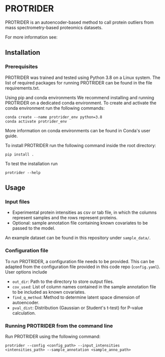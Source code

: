 # PROTRIDER

PROTRIDER is an autoencoder-based method to call protein outliers from mass spectrometry-based proteomics datasets.

For more information see:

## Installation

### Prerequisites

PROTRIDER was trained and tested using Python 3.8 on a Linux system. The list of required packages for running PROTRIDER can be found in the file requirements.txt.

Using pip and conda environments
We recommend installing and running PROTRIDER on a dedicated conda environment. To create and activate the conda environment run the following commands:

```
conda create --name protrider_env python=3.8
conda activate protrider_env
```

More information on conda environments can be found in Conda's user guide.


To install PROTRIDER run the following command inside the root directory:

```
pip install .
```

To test the installation run 

```
protrider --help
```

## Usage

### Input files

- Experimental protein intensities as csv or tab file, in which the columns represent samples and the rows represent proteins.
- Optional: sample annotation file containing known covariates to be passed to the model.

An example dataset can be found in this repository under `sample_data/`. 

### Configuration file

To run PROTRIDER, a configuration file needs to be provided. This can be adapted from the configuration file provided in this code repo (`config.yaml`). User options include

- `out_dir`: Path to the directory to store output files.
- `cov_used`: List of column names contained in the sample annotation file to be included as known covariates.
- `find_q_method`: Method to determine latent space dimension of autoencoder.
- `pval_dist`: Distribution (Gaussian or Student's t-test) for P-value calculation.

### Running PROTRIDER from the command line

Run PROTRIDER using the following command: 

```
protrider --config <config_path> --input_intensities <intensities_path> --sample_annotation <sample_anno_path>
```
